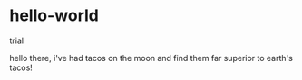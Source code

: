 # hello-world
trial

hello there, i've had tacos on the moon and find them far superior to earth's tacos!

